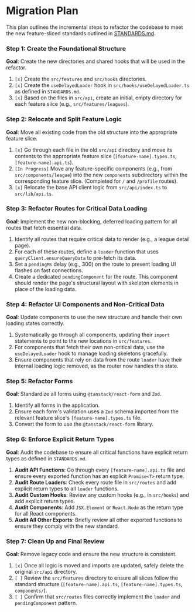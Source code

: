 # Migration Plan

This plan outlines the incremental steps to refactor the codebase to meet the new feature-sliced standards outlined in [STANDARDS.md](./STANDARDS.md).

### Step 1: Create the Foundational Structure

**Goal**: Create the new directories and shared hooks that will be used in the refactor.

1.  `[x]` Create the `src/features` and `src/hooks` directories.
2.  `[x]` Create the `useDelayedLoader` hook in `src/hooks/useDelayedLoader.ts` as defined in `STANDARDS.md`.
3.  `[x]` Based on the files in `src/api`, create an initial, empty directory for each feature slice (e.g., `src/features/leagues`).

### Step 2: Relocate and Split Feature Logic

**Goal**: Move all existing code from the old structure into the appropriate feature slice.

1.  `[x]` Go through each file in the old `src/api` directory and move its contents to the appropriate feature slice (`[feature-name].types.ts`, `[feature-name].api.ts`).
2.  `[In Progress]` Move any feature-specific components (e.g., from `src/components/league`) into the new `components` subdirectory within the corresponding feature slice. (Completed for `/` and `/profile` routes).
3.  `[x]` Relocate the base API client logic from `src/api/index.ts` to `src/lib/api.ts`.

### Step 3: Refactor Routes for Critical Data Loading

**Goal**: Implement the new non-blocking, deferred loading pattern for all routes that fetch essential data.

1.  Identify all routes that require critical data to render (e.g., a league detail page).
2.  For each of these routes, define a `loader` function that uses `queryClient.ensureQueryData` to pre-fetch its data.
3.  Set a `pendingMs` delay (e.g., 300) on the route to prevent loading UI flashes on fast connections.
4.  Create a dedicated `pendingComponent` for the route. This component should render the page's structural layout with skeleton elements in place of the loading data.

### Step 4: Refactor UI Components and Non-Critical Data

**Goal**: Update components to use the new structure and handle their own loading states correctly.

1.  Systematically go through all components, updating their `import` statements to point to the new locations in `src/features`.
2.  For components that fetch their own non-critical data, use the `useDelayedLoader` hook to manage loading skeletons gracefully.
3.  Ensure components that rely on data from the route `loader` have their internal loading logic removed, as the router now handles this state.

### Step 5: Refactor Forms

**Goal**: Standardize all forms using `@tanstack/react-form` and `Zod`.

1.  Identify all forms in the application.
2.  Ensure each form's validation uses a `Zod` schema imported from the relevant feature slice's `[feature-name].types.ts` file.
3.  Convert the form to use the `@tanstack/react-form` library.

### Step 6: Enforce Explicit Return Types

**Goal**: Audit the codebase to ensure all critical functions have explicit return types as defined in `STANDARDS.md`.

1.  **Audit API Functions**: Go through every `[feature-name].api.ts` file and ensure every exported function has an explicit `Promise<T>` return type.
2.  **Audit Route Loaders**: Check every route file in `src/routes` and add explicit return types to all `loader` functions.
3.  **Audit Custom Hooks**: Review any custom hooks (e.g., in `src/hooks`) and add explicit return types.
4.  **Audit Components**: Add `JSX.Element` or `React.Node` as the return type for all React components.
5.  **Audit All Other Exports**: Briefly review all other exported functions to ensure they comply with the new standard.

### Step 7: Clean Up and Final Review

**Goal**: Remove legacy code and ensure the new structure is consistent.

1.  `[x]` Once all logic is moved and imports are updated, safely delete the original `src/api` directory.
2.  `[ ]` Review the `src/features` directory to ensure all slices follow the standard structure (`[feature-name].api.ts`, `[feature-name].types.ts`, `components/`).
3.  `[ ]` Confirm that `src/routes` files correctly implement the `loader` and `pendingComponent` pattern.

